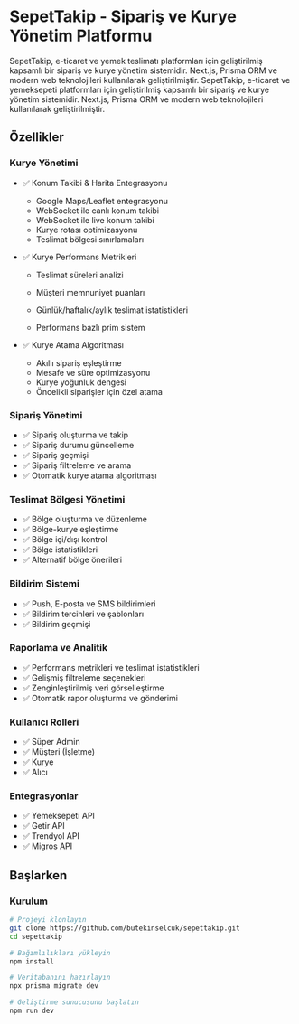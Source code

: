 # SepetTakip - Sipariş ve Kurye Yönetim Platformu

SepetTakip, e-ticaret ve yemek teslimatı platformları için geliştirilmiş kapsamlı bir sipariş ve kurye yönetim sistemidir. Next.js, Prisma ORM ve modern web teknolojileri kullanılarak geliştirilmiştir.
SepetTakip, e-ticaret ve yemeksepeti platformları için geliştirilmiş kapsamlı bir sipariş ve kurye yönetim sistemidir. Next.js, Prisma ORM ve modern web teknolojileri kullanılarak geliştirilmiştir.

## Özellikler

### Kurye Yönetimi
- ✅ Konum Takibi & Harita Entegrasyonu
  - Google Maps/Leaflet entegrasyonu
  - WebSocket ile canlı konum takibi
  - WebSocket ile live konum takibi
  - Kurye rotası optimizasyonu
  - Teslimat bölgesi sınırlamaları

- ✅ Kurye Performans Metrikleri
  - Teslimat süreleri analizi
  - Müşteri memnuniyet puanları
  - Günlük/haftalık/aylık teslimat istatistikleri

  - Performans bazlı prim sistem

- ✅ Kurye Atama Algoritması
  - Akıllı sipariş eşleştirme
  - Mesafe ve süre optimizasyonu
  - Kurye yoğunluk dengesi
  - Öncelikli siparişler için özel atama

### Sipariş Yönetimi
- ✅ Sipariş oluşturma ve takip
- ✅ Sipariş durumu güncelleme
- ✅ Sipariş geçmişi
- ✅ Sipariş filtreleme ve arama
- ✅ Otomatik kurye atama algoritması

### Teslimat Bölgesi Yönetimi
- ✅ Bölge oluşturma ve düzenleme
- ✅ Bölge-kurye eşleştirme
- ✅ Bölge içi/dışı kontrol
- ✅ Bölge istatistikleri
- ✅ Alternatif bölge önerileri

### Bildirim Sistemi
- ✅ Push, E-posta ve SMS bildirimleri
- ✅ Bildirim tercihleri ve şablonları
- ✅ Bildirim geçmişi

### Raporlama ve Analitik
- ✅ Performans metrikleri ve teslimat istatistikleri
- ✅ Gelişmiş filtreleme seçenekleri
- ✅ Zenginleştirilmiş veri görselleştirme
- ✅ Otomatik rapor oluşturma ve gönderimi

### Kullanıcı Rolleri
- ✅ Süper Admin
- ✅ Müşteri (İşletme)
- ✅ Kurye
- ✅ Alıcı

### Entegrasyonlar
- ✅ Yemeksepeti API
- ✅ Getir API
- ✅ Trendyol API
- ✅ Migros API

## Başlarken

### Kurulum

```bash
# Projeyi klonlayın
git clone https://github.com/butekinselcuk/sepettakip.git
cd sepettakip

# Bağımlılıkları yükleyin
npm install

# Veritabanını hazırlayın
npx prisma migrate dev

# Geliştirme sunucusunu başlatın
npm run dev
```



































































































































































